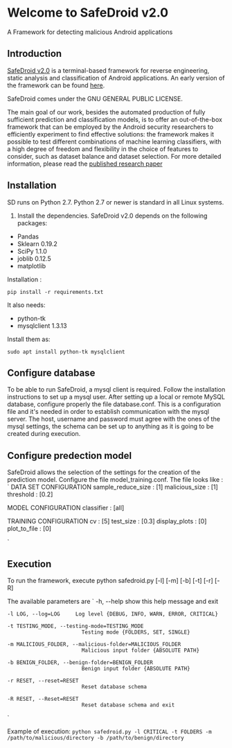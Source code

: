 # Welcome to SafeDroid v2.0 #
A Framework for detecting malicious Android applications

## Introduction ##
[SafeDroid v2.0](https://sites.google.com/di.uniroma1.it/safedroid2/home) is a terminal-based framework for reverse engineering, 
static analysis and classification of Android applications. An early version of the framework can be found [here]( https://github.com/Dubniak/SafeDroid). 

SafeDroid comes under the GNU GENERAL PUBLIC LICENSE.

The main goal of our work, besides the automated production of fully sufficient prediction and classification 
models, is to offer an out-of-the-box framework that 
can be employed by the Android security researchers to efficiently experiment to find effective solutions: the 
framework makes it possible to test different combinations of machine learning classifiers, with a high degree of freedom and flexibility in the choice of features to consider, 
such as dataset balance and dataset selection. For more detailed information, please read the [published research paper](https://www.hindawi.com/journals/scn/2018/4672072/)

## Installation ##
SD runs on Python 2.7. 
Python 2.7 or newer is standard in all Linux systems. 

1.	Install the dependencies. SafeDroid v2.0 depends on the following packages:
-	Pandas 
-	Sklearn 0.19.2
-	SciPy 1.1.0
-	joblib 0.12.5 
-	matplotlib 

Installation :

`pip install -r requirements.txt`

It also needs:
-	python-tk 
-	mysqlclient 1.3.13 

Install them as:

`sudo apt install python-tk mysqlclient`

## Configure database ##
To be able to run SafeDroid, a mysql client is required. Follow the installation instructions to set up a mysql user. After setting up a local or remote MySQL database, configure 
properly the file database.conf. This is a configuration file and it's needed in order to establish communication with the mysql server. The host, username and password must agree 
with the ones of the mysql settings, the schema can be set up to anything as it is going to be created during execution. 

## Configure predection model ##
SafeDroid allows the selection of the settings for the creation of the prediction model. Configure the file model_training.conf. The file looks like :
`
DATA SET CONFIGURATION
sample_reduce_size : [1]
malicious_size : [1]
threshold : [0.2]

MODEL CONFIGURATION
classifier : [all]	 

TRAINING CONFIGURATION
cv : [5]
test_size : [0.3] 
display_plots : [0]
plot_to_file : [0]

`


## Execution ##
To run the framework, execute 
python safedroid.py [-l] [-m] [-b] [-t] [-r] [-R]

The available parameters are 
`	-h, --help            show this help message and exit

	-l LOG, --log=LOG     Log level {DEBUG, INFO, WARN, ERROR, CRITICAL}
	
	-t TESTING_MODE, --testing-mode=TESTING_MODE
							Testing mode {FOLDERS, SET, SINGLE}
  
	-m MALICIOUS_FOLDER, --malicious-folder=MALICIOUS_FOLDER
							Malicious input folder {ABSOLUTE PATH}
  
	-b BENIGN_FOLDER, --benign-folder=BENIGN_FOLDER
							Benign input folder {ABSOLUTE PATH}
							
	-r RESET, --reset=RESET
							Reset database schema
  
	-R RESET, --Reset=RESET
							Reset database schema and exit
`

Example of execution: 
` python safedroid.py -l CRITICAL -t FOLDERS -m /path/to/malicious/directory -b /path/to/benign/directory `
